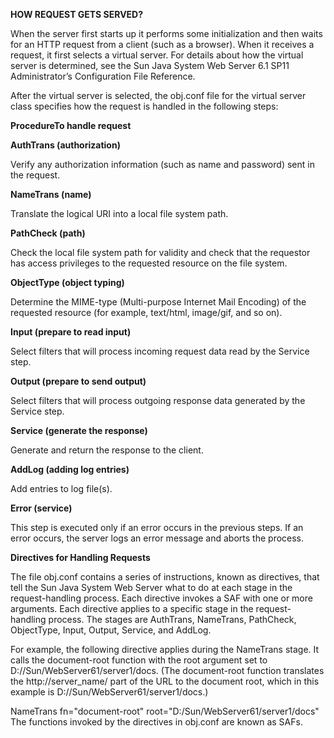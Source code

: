 **HOW REQUEST GETS SERVED?**

When the server first starts up it performs some initialization and then waits for an HTTP request from a client (such as a browser). When it receives a request, it first selects a virtual server. For details about how the virtual server is determined, see the Sun Java System Web Server 6.1 SP11 Administrator’s Configuration File Reference.

After the virtual server is selected, the obj.conf file for the virtual server class specifies how the request is handled in the following steps:

**ProcedureTo handle request**

**AuthTrans (authorization)**

Verify any authorization information (such as name and password) sent in the request.

**NameTrans (name)**

Translate the logical URI into a local file system path.

**PathCheck (path)**

Check the local file system path for validity and check that the requestor has access privileges to the requested resource on the file system.

**ObjectType (object typing)**

Determine the MIME-type (Multi-purpose Internet Mail Encoding) of the requested resource (for example, text/html, image/gif, and so on).

**Input (prepare to read input)**

Select filters that will process incoming request data read by the Service step.

**Output (prepare to send output)**

Select filters that will process outgoing response data generated by the Service step.

**Service (generate the response)**

Generate and return the response to the client.

**AddLog (adding log entries)**

Add entries to log file(s).

**Error (service)**

This step is executed only if an error occurs in the previous steps. If an error occurs, the server logs an error message and aborts the process.

**Directives for Handling Requests**

The file obj.conf contains a series of instructions, known as directives, that tell the Sun Java System Web Server what to do at each stage in the request-handling process. Each directive invokes a SAF with one or more arguments. Each directive applies to a specific stage in the request-handling process. The stages are AuthTrans, NameTrans, PathCheck, ObjectType, Input, Output, Service, and AddLog.

For example, the following directive applies during the NameTrans stage. It calls the document-root function with the root argument set to D://Sun/WebServer61/server1/docs. (The document-root function translates the http://server_name/ part of the URL to the document root, which in this example is D://Sun/WebServer61/server1/docs.)

NameTrans fn="document-root" root="D:/Sun/WebServer61/server1/docs"
The functions invoked by the directives in obj.conf are known as SAFs.